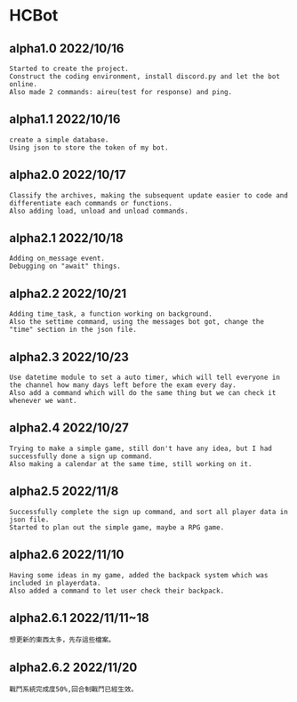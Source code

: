 # HCBot
## alpha1.0 2022/10/16
    Started to create the project.
    Construct the coding environment, install discord.py and let the bot online.
    Also made 2 commands: aireu(test for response) and ping.
## alpha1.1 2022/10/16
    create a simple database.
    Using json to store the token of my bot.
## alpha2.0 2022/10/17
    Classify the archives, making the subsequent update easier to code and differentiate each commands or functions.
    Also adding load, unload and unload commands.
## alpha2.1 2022/10/18
    Adding on_message event.
    Debugging on "await" things.
## alpha2.2 2022/10/21
    Adding time_task, a function working on background.
    Also the settime command, using the messages bot got, change the "time" section in the json file.
## alpha2.3 2022/10/23
    Use datetime module to set a auto timer, which will tell everyone in the channel how many days left before the exam every day.
    Also add a command which will do the same thing but we can check it whenever we want.
## alpha2.4 2022/10/27
    Trying to make a simple game, still don't have any idea, but I had successfully done a sign up command. 
    Also making a calendar at the same time, still working on it.
## alpha2.5 2022/11/8
    Successfully complete the sign up command, and sort all player data in json file.
    Started to plan out the simple game, maybe a RPG game.
## alpha2.6 2022/11/10
    Having some ideas in my game, added the backpack system which was included in playerdata.
    Also added a command to let user check their backpack. 
## alpha2.6.1 2022/11/11~18
    想更新的東西太多，先存這些檔案。
## alpha2.6.2 2022/11/20
    戰鬥系統完成度50%,回合制戰鬥已經生效。